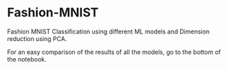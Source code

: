 # Fashion-MNIST

Fashion MNIST Classification using different ML models and Dimension reduction using PCA.

For an easy comparison of the results of all the models, go to the bottom of the notebook.


